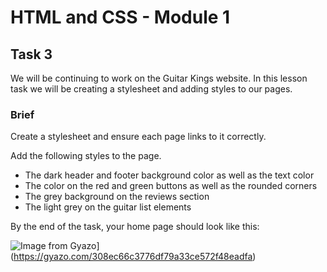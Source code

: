 # HTML and CSS - Module 1

## Task 3

We will be continuing to work on the Guitar Kings website. In this lesson task we will be creating a stylesheet and adding styles to our pages.

### Brief

Create a stylesheet and ensure each page links to it correctly.

Add the following styles to the page.
- The dark header and footer background color as well as the text color
- The color on the red and green buttons as well as the rounded corners
- The grey background on the reviews section
- The light grey on the guitar list elements

By the end of the task, your home page should look like this: 

![Image from Gyazo](https://i.gyazo.com/308ec66c3776df79a33ce572f48eadfa.gif)](https://gyazo.com/308ec66c3776df79a33ce572f48eadfa)
